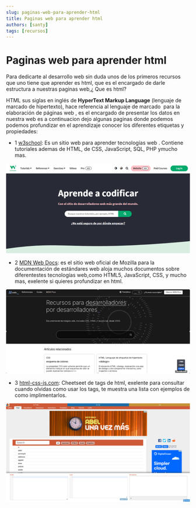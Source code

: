 ```yaml
---
slug: paginas-web-para-aprender-html
title: Paginas web para aprender html
authors: [santy]
tags: [recursos]
---
```

# Paginas web para aprender html


Para dedicarte al desarrollo web sin duda unos de los primeros recursos que  uno tiene que aprender es html, que es el encargado de darle estructura a nuestras paginas web,¿ Que es html?<!--truncate--> 

HTML sus siglas en inglés de **HyperText Markup Language** (lenguaje de marcado de hipertexto), hace referencia al lenguaje de marcado  para la elaboración de páginas web , es el encargado de presentar los datos en nuestra web es a continuacion dejo algunas paginas donde podemos podemos profundizar en el aprendizaje conocer los diferentes etiquetas y propiedades:

- 1 <a href="https://www.w3schools.com/html/default.asp" >w3school</a>: Es un sitio web para aprender tecnologías web .  Contiene tutoriales ademas de HTML, de CSS, JavaScript, SQL, PHP ymucho mas.

![Untitled](./Untitled.png)

- 2 <a href="https://developer.mozilla.org/es/docs/Web/HTML" >MDN Web Docs</a>:  es el sitio web oficial de Mozilla para la documentación de estándares web aloja muchos documentos sobre diferentestes tecnologías web,como HTML5, JavaScript, CSS, y mucho mas, exelente si quieres profundizar en html.

![Untitled](./Untitled1.png)

- 3 <a href="https://html-css-js.com/html/tags/#base" >html-css-js.com</a>:  Cheetseet de tags de html, exelente para consultar cuando olvidas como usar los tags, te muestra una lista con ejemplos de como implimentarlos.

![Untitled](./cheetSeet.png)
